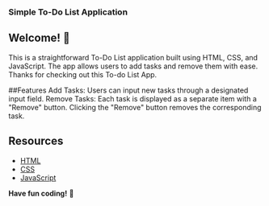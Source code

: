 ### Simple To-Do List Application

## Welcome! 👋
This is a straightforward To-Do List application built using HTML, CSS, and JavaScript. The app allows users to add tasks and remove them with ease.
Thanks for checking out this To-do List App.

##Features
Add Tasks: Users can input new tasks through a designated input field.
Remove Tasks: Each task is displayed as a separate item with a "Remove" button. Clicking the "Remove" button removes the corresponding task.


## Resources

- [HTML](https://developer.mozilla.org/en-US/docs/Web/HTML)
- [CSS](https://developer.mozilla.org/en-US/docs/Web/CSS)
- [JavaScript](https://developer.mozilla.org/en-US/docs/Web/JavaScript)


**Have fun coding!** 🚀

